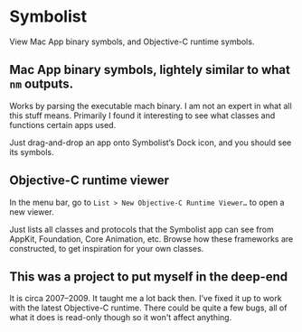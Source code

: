 Symbolist
=========

View Mac App binary symbols, and Objective-C runtime symbols.

## Mac App binary symbols, lightely similar to what `nm` outputs.

Works by parsing the executable mach binary. I am not an expert in what all this stuff means.
Primarily I found it interesting to see what classes and functions certain apps used.

Just drag-and-drop an app onto Symbolist’s Dock icon, and you should see its symbols.

## Objective-C runtime viewer

In the menu bar, go to `List > New Objective-C Runtime Viewer…` to open a new viewer.

Just lists all classes and protocols that the Symbolist app can see from AppKit, Foundation, Core Animation, etc.
Browse how these frameworks are constructed, to get inspiration for your own classes.

## This was a project to put myself in the deep-end

It is circa 2007–2009. It taught me a lot back then. I’ve fixed it up to work with the latest Objective-C runtime.
There could be quite a few bugs, all of what it does is read-only though so it won't affect anything.
